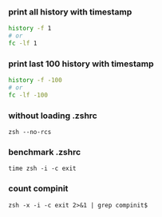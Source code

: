 ### print all history with timestamp
```sh
history -f 1
# or
fc -lf 1
```

### print last 100 history with timestamp
```sh
history -f -100
# or
fc -lf -100
```

### without loading .zshrc
```
zsh --no-rcs
```

### benchmark .zshrc
```
time zsh -i -c exit
```

### count compinit
```
zsh -x -i -c exit 2>&1 | grep compinit$
```
